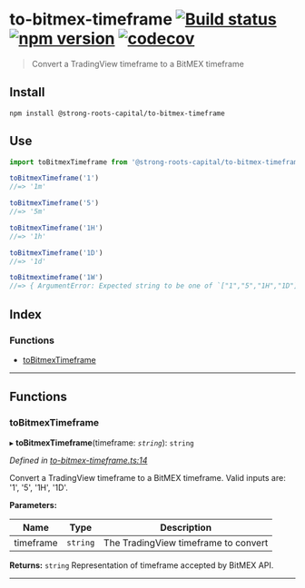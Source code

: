
to-bitmex-timeframe [![Build status](https://travis-ci.org/strong-roots-capital/to-bitmex-timeframe.svg?branch=master)](https://travis-ci.org/strong-roots-capital/to-bitmex-timeframe) [![npm version](https://img.shields.io/npm/v/to-bitmex-timeframe.svg)](https://npmjs.org/package/to-bitmex-timeframe) [![codecov](https://codecov.io/gh/strong-roots-capital/to-bitmex-timeframe/branch/master/graph/badge.svg)](https://codecov.io/gh/strong-roots-capital/to-bitmex-timeframe)
========================================================================================================================================================================================================================================================================================================================================================================================================================================================================================

> Convert a TradingView timeframe to a BitMEX timeframe

Install
-------

```shell
npm install @strong-roots-capital/to-bitmex-timeframe
```

Use
---

```typescript
import toBitmexTimeframe from '@strong-roots-capital/to-bitmex-timeframe'

toBitmexTimeframe('1')
//=> '1m'

toBitmexTimeframe('5')
//=> '5m'

toBitmexTimeframe('1H')
//=> '1h'

toBitmexTimeframe('1D')
//=> '1d'

toBitmextimeframe('1W')
//=> { ArgumentError: Expected string to be one of `["1","5","1H","1D"]`, got `1W` }
```

## Index

### Functions

* [toBitmexTimeframe](#tobitmextimeframe)

---

## Functions

<a id="tobitmextimeframe"></a>

###  toBitmexTimeframe

▸ **toBitmexTimeframe**(timeframe: *`string`*): `string`

*Defined in [to-bitmex-timeframe.ts:14](https://github.com/strong-roots-capital/to-bitmex-timeframe/blob/5596efc/src/to-bitmex-timeframe.ts#L14)*

Convert a TradingView timeframe to a BitMEX timeframe. Valid inputs are: '1', '5', '1H', '1D'.

**Parameters:**

| Name | Type | Description |
| ------ | ------ | ------ |
| timeframe | `string` |  The TradingView timeframe to convert |

**Returns:** `string`
Representation of timeframe accepted by BitMEX API.

___

